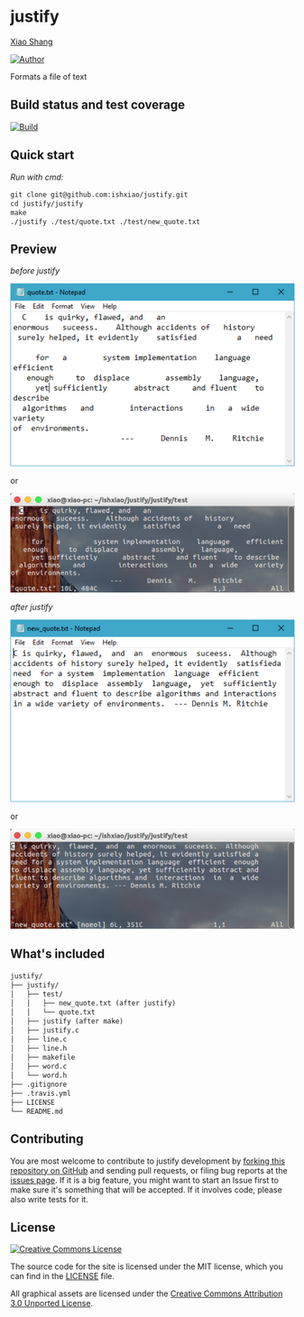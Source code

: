 justify
=======

[Xiao Shang](http://github.com/ishxiao)

[![Author](https://img.shields.io/badge/Author-ishxiao-blue.svg "Author")](https://github.com/ishxiao "Author")

Formats a file of text

Build status and test coverage
------------------------------

[![Build](https://github.com/ishxiao/justify/actions/workflows/Build.yml/badge.svg)](https://github.com/ishxiao/justify/actions/workflows/Build.yml)

Quick start
-----------

*Run with cmd:*

```
git clone git@github.com:ishxiao/justify.git
cd justify/justify
make
./justify ./test/quote.txt ./test/new_quote.txt

```

Preview
-------

*before justify*

<img alt="image" style="border-width:0" src="https://github.com/ishxiao/justify/blob/main/res/quote.png" />

or

<img alt="image" style="border-width:0" src="https://github.com/ishxiao/justify/blob/main/res/quote-vim.png" />

*after justify*

<img alt="image" style="border-width:0" src="https://github.com/ishxiao/justify/blob/main/res/new_quote.png" />

or

<img alt="image" style="border-width:0" src="https://github.com/ishxiao/justify/blob/main/res/new_quote-vim.png" />

What's included
---------------

```
justify/
├── justify/
│   ├── test/
│   │   ├── new_quote.txt (after justify)
│   │   └── quote.txt
│   ├── justify (after make)
│   ├── justify.c
│   ├── line.c
│   ├── line.h
│   ├── makefile
│   ├── word.c
│   └── word.h
├── .gitignore
├── .travis.yml
├── LICENSE
└── README.md
```

## Contributing

You are most welcome to contribute to justify development by [forking this repository on GitHub](https://github.com/ishxiao/justify) and sending pull requests, or filing bug reports at the 
[issues page](http://github.com/ishxiao/justify/issues). If it is a big feature,
you might want to start an Issue first to make sure it's something that will
be accepted.  If it involves code, please also write tests for it.

## License

<a rel="license" href="http://creativecommons.org/licenses/by-nc/3.0/">
    <img alt="Creative Commons License" style="border-width:0" src="http://i.creativecommons.org/l/by-nc/3.0/88x31.png" />
</a>

The source code for the site is licensed under the MIT license, which you can find in
the [LICENSE](https://github.com/ishxiao/justify/blob/master/LICENSE) file.

All graphical assets are licensed under the
[Creative Commons Attribution 3.0 Unported License](https://creativecommons.org/licenses/by/3.0/).